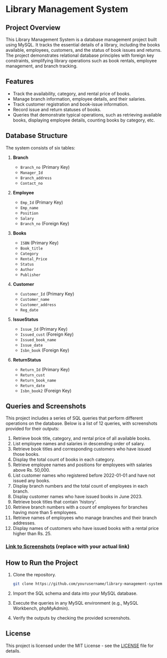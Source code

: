# Library Management System

## Project Overview

This Library Management System is a database management project built using MySQL. It tracks the essential details of a library, including the books available, employees, customers, and the status of book issues and returns. The project demonstrates relational database principles with foreign key constraints, simplifying library operations such as book rentals, employee management, and branch tracking.

## Features

- Track the availability, category, and rental price of books.
- Manage branch information, employee details, and their salaries.
- Track customer registration and book-issue information.
- Record issue and return statuses of books.
- Queries that demonstrate typical operations, such as retrieving available books, displaying employee details, counting books by category, etc.

## Database Structure

The system consists of six tables:

1. **Branch**
    - `Branch_no` (Primary Key)
    - `Manager_Id`
    - `Branch_address`
    - `Contact_no`

2. **Employee**
    - `Emp_Id` (Primary Key)
    - `Emp_name`
    - `Position`
    - `Salary`
    - `Branch_no` (Foreign Key)

3. **Books**
    - `ISBN` (Primary Key)
    - `Book_title`
    - `Category`
    - `Rental_Price`
    - `Status`
    - `Author`
    - `Publisher`

4. **Customer**
    - `Customer_Id` (Primary Key)
    - `Customer_name`
    - `Customer_address`
    - `Reg_date`

5. **IssueStatus**
    - `Issue_Id` (Primary Key)
    - `Issued_cust` (Foreign Key)
    - `Issued_book_name`
    - `Issue_date`
    - `Isbn_book` (Foreign Key)

6. **ReturnStatus**
    - `Return_Id` (Primary Key)
    - `Return_cust`
    - `Return_book_name`
    - `Return_date`
    - `Isbn_book2` (Foreign Key)

## Queries and Screenshots

This project includes a series of SQL queries that perform different operations on the database. Below is a list of 12 queries, with screenshots provided for their outputs:

1. Retrieve book title, category, and rental price of all available books.
2. List employee names and salaries in descending order of salary.
3. Retrieve book titles and corresponding customers who have issued those books.
4. Display the total count of books in each category.
5. Retrieve employee names and positions for employees with salaries above Rs. 50,000.
6. List customer names who registered before 2022-01-01 and have not issued any books.
7. Display branch numbers and the total count of employees in each branch.
8. Display customer names who have issued books in June 2023.
9. Retrieve book titles that contain 'history'.
10. Retrieve branch numbers with a count of employees for branches having more than 5 employees.
11. Retrieve names of employees who manage branches and their branch addresses.
12. Display names of customers who have issued books with a rental price higher than Rs. 25.

### [Link to Screenshots](#) (replace with your actual link)

## How to Run the Project

1. Clone the repository.
    ```bash
    git clone https://github.com/yourusername/library-management-system.git
    ```
2. Import the SQL schema and data into your MySQL database.

3. Execute the queries in any MySQL environment (e.g., MySQL Workbench, phpMyAdmin).

4. Verify the outputs by checking the provided screenshots.

## License

This project is licensed under the MIT License - see the [LICENSE](LICENSE) file for details.
